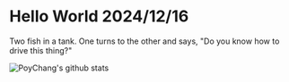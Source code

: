 # Hello World 2024/12/16

Two fish in a tank. One turns to the other and says, "Do you know how to drive this thing?"

![PoyChang's github stats](https://github-readme-stats.vercel.app/api?username=poychang&show_icons=true&theme=dracula)
